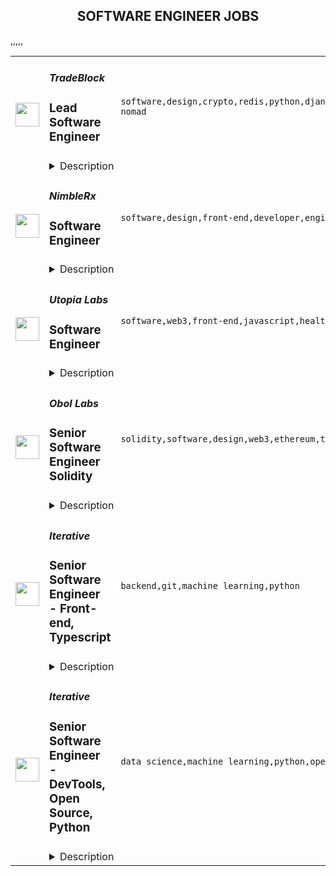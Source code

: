 <div align="center"><h2>SOFTWARE ENGINEER JOBS</h2></div><table><tr>
                <td width="100" height="100" rowspan="2">
                    <img src="https://remoteok.com/assets/img/jobs/347bf01a2316f4893402c54c9832bdd01669619735.png" width="38px" height="auto">
                </td>
                <td width="300">
                    <h5>TradeBlock</h5>
                    <h3>Lead Software Engineer</h3>
                </td>
                <td width="300">
                    <code>software,design,crypto,redis,python,django,code,web,financial,java,cloud,postgresql,lead,health,engineer,linux,digital nomad</code>
                </td>
                <td width="200">
                <text>1 days ago</text>
                </td>
                <td width="100" rowspan="2">
                <a href="https://remoteOK.com/remote-jobs/remote-lead-software-engineer-tradeblock-155728" align="right" target="_blank">Apply</a>
                </td>
            </tr>
            <tr>
                <td colspan="3">
                <details><summary>Description</summary>
                <div class="content-intro"><p><span style="text-decoration:underline;"><strong>About The Company</strong></span><br><span style="font-weight:400;">TradeBlock is the leading institutional digital assets trading platform. TradeBlock provides standardized connectivity and a powerful suite of tools to capture the end-to-end trade lifecycle for liquidity providers, asset managers, corporate clients, and exchanges, among others.</span></p></div><p><span style="text-decoration:underline;"><strong>About the Position</strong></span></p>
<p><em>Budgeted Base Salary Range:</em> $200k - $250k</p>
<p>Our engineers design and build Financial Information Exchange (FIX) infrastructure which supports our Crypto Trading Platform.  Our Platform must provide low-latency, highly secure, and distributed design for our clients. They are responsible for core software development, data ingestion, transformation, and distribution, as well as measuring and improving the performance of our systems.</p>
<p>The ideal candidate will have experience in crypto currencies, capital markets and/or FX, solid understanding of data structures and algorithms, strong Java programming skills and FIX knowledge/experience.</p>
<p><strong>Responsibilities</strong></p>
<ul>
<li style="font-weight:400;"><span style="font-weight:400;">Develop scalable and robust architecture for the existing state of our infrastructure as  well as its future state while contributing to its maintenance and improvement.</span></li>
<li style="font-weight:400;"><span style="font-weight:400;">Write reliable, reusable, and efficient code and APIs to support our infrastructure and  product requirements.</span></li>
<li style="font-weight:400;"><span style="font-weight:400;">Spend 70% of time coding</span></li>
<li style="font-weight:400;"><span style="font-weight:400;">Manage a small team of 3-4 engineers.</span></li>
<li style="font-weight:400;"><span style="font-weight:400;">Manage crypto exchange and broker connectivity (REST, Web Socket and FIX) </span></li>
<li style="font-weight:400;"><span style="font-weight:400;">Analyze performance and identify bottlenecks.</span></li>
<li style="font-weight:400;"><span style="font-weight:400;">Contribute to the status and health monitoring systems of our infrastructure.</span></li>
<li style="font-weight:400;"><span style="font-weight:400;">Provide quick responses to production issues.</span></li>
<li style="font-weight:400;"><span style="font-weight:400;">Contribute technical input and knowledge to the planning, design, and requirements  process of new products.</span></li>
</ul>
<p><strong>Requirements</strong></p>
<ul>
<li style="font-weight:400;"><span style="font-weight:400;">5+ years of Python coding skills.</span></li>
<li style="font-weight:400;"><span style="font-weight:400;">Strong Data Structures & Algorithms knowledge</span></li>
<li style="font-weight:400;"><span style="font-weight:400;">Experience with Django framework</span></li>
<li style="font-weight:400;"><span style="font-weight:400;">Experience with SQL and relational databases, PostgreSQL preferred</span></li>
<li style="font-weight:400;"><span style="font-weight:400;">Knowledge of Cloud Infrastructure (AWS, Google, On-prem)</span></li>
<li style="font-weight:400;"><span style="font-weight:400;">Strong Linux experience</span></li>
<li style="font-weight:400;"><span style="font-weight:400;">Proficiency with messaging (Redis, ZeroMQ, RabbitMQ) and ETL data pipelines</span></li>
<li style="font-weight:400;"><span style="font-weight:400;">Experience managing a small team of 3-4 engineers</span></li>
</ul>
<p><strong>Preferred</strong></p>
<ul>
<li style="font-weight:400;"><span style="font-weight:400;">Knowledge of C++, Rust, or Go</span></li>
<li style="font-weight:400;"><span style="font-weight:400;">Experience with crypto currencies, FX, or capital markets.</span></li>
<li style="font-weight:400;"><span style="font-weight:400;">Experience with Redis Streams, NATS or other streaming technologies</span></li>
</ul>
<p><strong>Technologies</strong></p>
<p><span style="font-weight:400;">AWS, PostgreSQL, Linux, Redis, Python, ZeroMQ, and Git</span></p><div class="content-conclusion">
<p><span style="text-decoration:underline;"><strong>Benefits Highlights</strong></span></p>
<ul>
<li>90% of Medical, Dental, Vision costs covered by TradeBlock (Coverage starts from day one)</li>
<li>401k Match w/ 5% company match</li>
<li>Flexible PTO (Taking time off is important and encouraged)</li>
<li>Opportunities for Equity in Digital Currency Group</li>
<li>Paid Family Leave for mothers and fathers</li>
<li>All new employees receive a WFH stipend.</li>
</ul>
</div><br/><br/>Please mention the word **DOUBTLESS** and tag RNDQuMjExLjI5LjE4 when applying to show you read the job post completely (#RNDQuMjExLjI5LjE4). This is a beta feature to avoid spam applicants. Companies can search these words to find applicants that read this and see they're human.
                </details>
                </td>
            </tr>,<tr>
                <td width="100" height="100" rowspan="2">
                    <img src="https://remoteok.com/assets/img/jobs/8ab4dab9983c97e68d323fb9a99841121669374006.png" width="38px" height="auto">
                </td>
                <td width="300">
                    <h5>NimbleRx</h5>
                    <h3>Software Engineer</h3>
                </td>
                <td width="300">
                    <code>software,design,front-end,developer,engineer,engineering,digital nomad</code>
                </td>
                <td width="200">
                <text>3 days ago</text>
                </td>
                <td width="100" rowspan="2">
                <a href="https://remoteOK.com/remote-jobs/remote-software-engineer-nimblerx-154283" align="right" target="_blank">Apply</a>
                </td>
            </tr>
            <tr>
                <td colspan="3">
                <details><summary>Description</summary>
                NimbleRxÂ is a technology company that enables people to live their best lives by improving access to reliable, affordable healthcare. Our mission is to bring pharmacies into the future by building a convenient and easy-to-use service that supports pharmacists and empowers patients. We are a fast-growing, technology-first startup doing over $1 billion in GMV annually, and our team stays rooted in a patient-first mentality; we aim to bring all of our patients convenient access to reasonably-priced medications without ever needing to step foot in a pharmacy.

Our Engineering culture: We operate with shared trust and no egos. We enjoy being âin this togetherâ to collaborate on the challenges of a rapidly scaling business, daily living out our company values of High Ownership, Burning Curiosity, and Bias for Action.Â 

As a Nimble Engineer, you will help in architecting the technology and customer experience that run Nimble (www.nimblerx.com). You will join a team of world-class, highly motivated software engineers to deliver front-end patterns and practices that ensure developer productivity, a great end-user experience, and a performant website. If you have the aspirations to help drive technical direction, take on technical challenges and design life changing features, come join us!Â 

#LI-Remote




At Nimble, we are dedicated to putting patients first and improving pharmacies across America. Join us on this exciting journey!

Diversity, inclusion and belonging at Nimble: Nimble is building a diverse and inclusive work environment where we learn from each other. We pride ourselves on being an equal opportunity employer and welcome people of diverse backgrounds, abilities and perspectives.<br/><br/>Please mention the word **STIMULATIVE** and tag RNDQuMjExLjI5LjE4 when applying to show you read the job post completely (#RNDQuMjExLjI5LjE4). This is a beta feature to avoid spam applicants. Companies can search these words to find applicants that read this and see they're human.
                </details>
                </td>
            </tr>,<tr>
                <td width="100" height="100" rowspan="2">
                    <img src="https://remoteok.com/assets/img/jobs/e6ba0f559c9a82a877f711299b546c251669360523.peg" width="38px" height="auto">
                </td>
                <td width="300">
                    <h5>Utopia Labs</h5>
                    <h3>Software Engineer</h3>
                </td>
                <td width="300">
                    <code>software,web3,front-end,javascript,health,engineer,engineering,full-time</code>
                </td>
                <td width="200">
                <text>4 days ago</text>
                </td>
                <td width="100" rowspan="2">
                <a href="https://remoteOK.com/remote-jobs/remote-software-engineer-utopia-labs-154190" align="right" target="_blank">Apply</a>
                </td>
            </tr>
            <tr>
                <td colspan="3">
                <details><summary>Description</summary>
                <div><span style="font-size:24px;">ð» Engineering at Utopia Labs</span></div><div><br></div><div>We love building beautiful and powerful technology with deep impact and purpose. With almost all of our founding team having a technically-focused background from companies like Microsoft, Facebook, and Lunchclub. Utopia Labs wants you to join a group of hackers who are driven by their deep curiosity, a pursuit of technical excellence, and a passion for driving impact.</div><div><br></div><div>At Utopia Labs, we're building the tools that will support the future of governance, commerce, and work. We aim to help DAOs revolutionize the way people work, own, and interact with the world. Our engineering effort is central to that goal.</div><div><br></div><div>As a engineer with Utopia, you will help build + layout our engineering foundation and craft our product backbone. If you're interested in championing technological leadership in the web3 space, we'd love for you to apply!</div><p></p><h4>Responsibilities </h4><p></p><p></p><ul>
<li>Participate in the initial scoping of product requirements for new features and products</li>
<li>Developing products from designs and specifications to live deployments.</li>
<li>Build out new features and products with the product team.</li>
<li>Help address customer feature requests</li>
<li>Build out prospective integrations with partners and protocols</li>
<li>Create trustworthy user experiences by building interfaces that are simple, easy to comprehend, performant and reliable using modern tools like React, Typescript, and GraphQL</li>
</ul><p></p><h4>Requirements</h4><p></p><p></p><ul>
<li>Experience with Javascript + front-end frameworks such as Javascript, Typescript, NodeJS, Express, NextJS, or similar.</li>
<li>Development experience using NodeJS, Express, NextJS, or similar</li>
<li>Understanding of GraphQL</li>
<li>Solid experience architecting solutions (experience in different architecture layers and components) through multiple frameworks</li>
<li>Proficiency with Git</li>
<li>A good understanding of CI/CD</li>
<li>Experience developing with a test-driven mentality</li>
</ul><p></p><h4>Nice to have</h4><p></p><p></p><ul>
<li>Hackathon experience or competitive programming</li>
<li>Experience contributing to open-source projects</li>
<li>1-3+ years full-time software engineering experience</li>
<li>Experience contributing to open-source projects</li>
<li>Experience writing smart contracts </li>
<li>Demonstrated interest in open and community-driven platforms.</li>
</ul><div><span style="font-size:24px;">Perks & Benefits</span></div><div><br></div><div><span style="font-size:18px;">ð Health and wellbeing</span></div><div>We offer top-of-the-line benefits, including health, mental health, dental, and vision insurance.</div><div><br></div><div><span style="font-size:18px;">ð´ Time off</span></div><div>We want people to take time off to rest and rejuvenate. We offer a 3 week paid vacation as well as 10 observed holidays by country.</div><div><br></div><div><span style="font-size:18px;">ð£ Parental leave</span></div><div>Our parental leave policy offers biological, adoptive, and foster parents paid time off to spend quality time with family.</div><div><br></div><div><span style="font-size:18px;">ð¥ Lunch on us</span></div><div>You'll have a very generous meal budget for you to eat every day.</div><div><br></div><div><span style="font-size:18px;">ð Commuting</span></div><div>We offer monthly commuter credits.</div><div><br></div><div><br></div><div><span style="font-size:24px;">Any Questions?</span></div><div><br></div><div>Email: pryce@utopialabs.com</div><div><br></div><div>Twitter: <a href="https://twitter.com/pryceandstuff" class="postings-link" rel="noopener noreferrer nofollow">https://twitter.com/pryceandstuff</a>
</div><div><br></div><br/><br/>Please mention the word **REMUNERATE** and tag RNDQuMjExLjI5LjE4 when applying to show you read the job post completely (#RNDQuMjExLjI5LjE4). This is a beta feature to avoid spam applicants. Companies can search these words to find applicants that read this and see they're human.
                </details>
                </td>
            </tr>,<tr>
                <td width="100" height="100" rowspan="2">
                    <img src="https://remoteok.com/assets/img/jobs/17ed97231189173c9620facb491393081669360550.peg" width="38px" height="auto">
                </td>
                <td width="300">
                    <h5>Obol Labs</h5>
                    <h3>Senior Software Engineer Solidity</h3>
                </td>
                <td width="300">
                    <code>solidity,software,design,web3,ethereum,testing,test,manager,senior,golang,engineer,engineering,digital nomad</code>
                </td>
                <td width="200">
                <text>4 days ago</text>
                </td>
                <td width="100" rowspan="2">
                <a href="https://remoteOK.com/remote-jobs/remote-senior-software-engineer-solidity-obol-labs-154201" align="right" target="_blank">Apply</a>
                </td>
            </tr>
            <tr>
                <td colspan="3">
                <details><summary>Description</summary>
                <div><b style="font-size:24px;">Who Are We?</b></div><div><br></div><div>Obol Labs is a remote-first research and software development team focused on Proof of Stake infrastructure for public blockchain networks. Specific topics of focus are Internet Bonds, Distributed Validator Technology, and Multi-Operator Validation. The core team includes 14 members spread across 8 countries.</div><div><br></div><div>The core team is building the Obol Network, a protocol to foster trust-minimized staking through multi-operator validation. This will enable low-trust access to Ethereum staking yield, which can be used as a core building block in various Web3 products.</div><div><br></div><div><b style="font-size:18px;">The Network</b></div><div><br></div><div>The network can be best visualized as a work layer that sits directly on top of the base layer consensus. This work layer is designed to provide the base layer with more resiliency and decentralization as it scales. In this chapter of Ethereum, we will move on to the next great scaling challenge, which is stake centralization. Layers like Obol are critical to the long-term viability and resiliency of public networks, especially networks like Ethereum.</div><div><br></div><div>Obol as a layer is focused on scaling main chain staking by providing permissionless access to Distributed Validators. The network utilizes a middleware implementation of Distributed Validator Technology (DVT), to enable the operation of distributed validator clusters that can preserve validators' current client and remote signing configurations.</div><div><br></div><div>Similar to how roll-up technology laid the foundation for L2 scaling implementations, we believe DVT will do the same for scaling the consensus layer while preserving decentralization. Staking infrastructure is entering its protocol phase of evolution, which must include trust-minimized staking networks that can be plugged into at scale. We believe DVT will evolve into a widely used primitive and will ensure the security, resiliency, and decentralization of public networks.</div><div><br></div><div><span style="font-size:11pt;">The Obol Network develops and maintains four core public goods that will eventually work together through circular economics:</span></div><div><br></div><div>
<b style="font-size:11pt;">The DV Launchpad</b><span style="font-size:11pt;">, a User Interface for bootstrapping and managing Distributed Validators</span>
</div><div><br></div><div>
<b style="font-size:11pt;">Charon,</b><span style="font-size:11pt;"> a middleware Golang client that enables validators to run in a fault-tolerant, distributed manner</span>
</div><div><br></div><div>
<b style="font-size:11pt;">Obol Managers</b><span style="font-size:11pt;">, a set of solidity libraries for the formation of Distributed Validators tailored to different use cases such as DeFi, Liquid Staking, and Fractionalized Deposits </span>
</div><div><br></div><div>
<b style="font-size:11pt;">Obol Testnets</b><span style="font-size:11pt;">, a set of ongoing public </span><span style="font-size:14.6667px;">incentivized</span><span style="font-size:11pt;"> testnets that enable any sized operator to test their deployment before serving for the Ethereum Main net</span>
</div><div><br></div><div><b style="font-size:18px;">Sustainable Public Goods</b></div><div><br></div><div>Obol is inspired by previous work on Ethereum public goods and experimenting with circular economics. We believe that to unlock innovation in staking use cases, a credibly neutral layer must exist for innovation to flow and evolve vertically. Without this layer, highly available uptime will continue to be a moat.</div><div><br></div><div>The Obol Network will become an open, community-governed, self-sustaining project over the coming months and years. Together we will incentivize, build, and maintain distributed validator technology that makes public networks a more secure and resilient foundation to build on top of.</div><div><br></div><div><b style="font-size:24px;">Senior Software Engineer, Solidity</b></div><div><br></div><div>
<span style="font-size:10pt;">Senior Solidity Engineers are passionate about </span><span style="font-size:13.3333px;">decentralization</span><span style="font-size:10pt;"> and have a thorough understanding of the EVM. This role is responsible for driving the direction of the Obol Manager smart contract implementation(s) from early architecture and design documents, through to gas golfing and layer 2 scaling; while building up a professional smart contract engineering team in the process. At Obol we are stripping Ethereum clients down to their fundamentals and rebuilding them in a highly-available by default, byzantine tolerant architecture, capable of being run by multiple operators. This project will push the envelope on distributed systems and their coordination via smart contracts beyond what has been seen in the space to date.</span>
</div><p></p><h4>Responsibilities</h4><p></p><p></p><ul>
<li>Develop EVM smart contracts for the provisioning of Ethereum validators</li>
<li>Build an enterprise grade smart contract development lifecycle that grows with the Obol team</li>
<li>Develop robust smart contract testing infrastructure. (unit, symbolic, mainnet-fork, fuzz, etc)</li>
<li>Manage professional smart contract deployment and monitoring processes</li>
<li>Participate in the technical interview process</li>
<li>Develop hackathon friendly smart contract template repos for people to try out Obol </li>
<li>Develop integration smart contracts into existing liquid staking solutions</li>
<li>Oversee the solidity audit process pre-mainnet</li>
<div><br></div>
<div><br></div>
</ul><p></p><h4>What you will like about us</h4><p></p><p></p><ul>
<li>Developing open source public goods for permissionless networks</li>
<li>Solving groundbreaking problems in distributed cryptography and cryptoeconomics</li>
<li>Competitive compensation and benefits</li>
<li>Twice annual Global Off-sites</li>
<li>Annual opportunity to attend DevCon (or a blockchain conference of choice)</li>
<li>Opportunity to collaborate with industry leading cryptography researchers and advisors</li>
<li>Opportunity to collaborate with industry leading validators</li>
<li>Opportunity to collaborate with Ethereum core client teams</li>
<div><br></div>
</ul><div>ð°ï¸ In order to scale efficiently, we focus our hiring on candidates able to work during the standard business hours of the following timezones: GMT-8 to GMT+3. </div><div>This does not mean that you have to be located in these timezones to get the job but must be able to work the bulk of your time during their standard business hours.</div><div><br></div><div>â ï¸ This role has been hired for but we are keeping the application open as we are growing fast and are always open to great talent â ï¸</div><br/><br/>Please mention the word **VIRTUE** and tag RNDQuMjExLjI5LjE4 when applying to show you read the job post completely (#RNDQuMjExLjI5LjE4). This is a beta feature to avoid spam applicants. Companies can search these words to find applicants that read this and see they're human.
                </details>
                </td>
            </tr>,<tr>
                <td width="100" height="100" rowspan="2">
                    <img src="https://remotive.com/job/1187421/logo" width="38px" height="auto">
                </td>
                <td width="300">
                    <h5>Iterative</h5>
                    <h3>Senior Software Engineer - Front-end, Typescript</h3>
                </td>
                <td width="300">
                    <code>backend,git,machine learning,python</code>
                </td>
                <td width="200">
                <text>23 days ago</text>
                </td>
                <td width="100" rowspan="2">
                <a href="https://remotive.com/remote-jobs/software-dev/senior-software-engineer-front-end-typescript-1187421" align="right" target="_blank">Apply</a>
                </td>
            </tr>
            <tr>
                <td colspan="3">
                <details><summary>Description</summary>
                <p>The ML tools ecosystem is what JS space was 10 years ago: there’s a clear need for better tools, frameworks, and open standards. <span class="notion-enable-hover" style="font-style: italic;">ITERATIVE</span> is already a well known company in this fast-evolving space with a big, engaged open-source community. Please consider joining our <span class="notion-enable-hover" style="font-style: italic;">remote-first team</span> if you love open-source, if you’re interested in building dev tools and simplifying the lives of many, many developers in ML.</p>
<p><span style="font-weight: 600; color: #000000; letter-spacing: 0.75px;"><br class="Apple-interchange-newline">Job Description</span></p>
<p>We’re seeking<span class="notion-enable-hover" style="font-weight: 600;"> </span><span class="notion-enable-hover">TypeScript front-end engineers to build our</span><span class="notion-enable-hover"> <a href="https://studio.iterative.ai/" rel="nofollow" style="font-weight: 600;">SaaS product</a> and a</span><span class="notion-enable-hover" style="font-weight: 600;"> VS Code UI</span> (to be open sourced soon!) for our popular machine learning tools: <a class="notion-link-token notion-enable-hover" href="http://dvc.org/" rel="nofollow" style="cursor: pointer; overflow-wrap: break-word;" target="_blank"><span class="link-annotation-unknown-block-id--1168671846" style="border-bottom-width: 0.05em; border-color: rgba(55, 53, 47, 0.4); opacity: 0.7;">DVC</span></a> (9k+ <span style="line-height: 1em; white-space: nowrap; ">⭐</span>on GitHub) and <a class="notion-link-token notion-enable-hover" href="http://cml.dev/" rel="nofollow" style="cursor: pointer; overflow-wrap: break-word;" target="_blank"><span class="link-annotation-unknown-block-id--2051758088" style="border-bottom-width: 0.05em; border-color: rgba(55, 53, 47, 0.4); opacity: 0.7;">CML</span></a> (3k+ <span style="line-height: 1em; white-space: nowrap; ">⭐</span> on GitHub).</p>
<p><span style="color: var(--remotive-chocolate);">If you have experience with dev tools like GitHub, UI plugins for Git, etc., you should have some sense what the project is like (if not, check our <a href="https://iterative.ai/" rel="nofollow">site</a>).</span></p>
<p> </p>
<p class="h3">Tech Stack</p>
<ul>
<li>TypeScript</li>
</ul>
<ul>
<li>Node</li>
</ul>
<ul>
<li>React</li>
</ul>
<ul>
<li>Python (on the backend)</li>
</ul>
<p> </p>
<p class="h3">Must have</p>
<ul>
<li>Strong TS/JS/Node experience (5+ years)</li>
</ul>
<ul>
<li>Excellent communication skills and a positive mindset 🤗</li>
</ul>
<ul>
<li>Initiative to help shape the engineering practices, products, and culture of a young startup</li>
</ul>
<p><br><br></p>
<p class="h3">Nice to have</p>
<ul>
<li>Python or open source experience - good to have</li>
</ul>
<ul>
<li>Some domain knowledge (DS/ML understanding) - an advantage</li>
</ul>
<p> </p>
<img src="https://remotive.com/job/track/1187421/blank.gif?source=public_api" alt=""/>
                </details>
                </td>
            </tr>,<tr>
                <td width="100" height="100" rowspan="2">
                    <img src="https://remotive.com/job/1187416/logo" width="38px" height="auto">
                </td>
                <td width="300">
                    <h5>Iterative</h5>
                    <h3>Senior Software Engineer  - DevTools, Open Source, Python</h3>
                </td>
                <td width="300">
                    <code>data science,machine learning,python,open source</code>
                </td>
                <td width="200">
                <text>23 days ago</text>
                </td>
                <td width="100" rowspan="2">
                <a href="https://remotive.com/remote-jobs/software-dev/senior-software-engineer-devtools-open-source-python-1187416" align="right" target="_blank">Apply</a>
                </td>
            </tr>
            <tr>
                <td colspan="3">
                <details><summary>Description</summary>
                <p><strong>Job Description</strong></p>
<p>Strong Python knowledge and excellent coding culture (standards, unit test, etc) are required. Alternatively, strong skill in other languages along with some knowledge of Python is also acceptable.</p>
<p><br><br></p>
<div class="h3">Responsibilities</div>
<ul>
<li>Discuss and research issues, features, new products.</li>
</ul>
<ul>
<li>Write code (see some <a class="postings-link" href="https://github.com/iterative/dvc/pulls?q=is%3Apr+is%3Aclosed" rel="nofollow"><strong>PR examples</strong></a>).</li>
</ul>
<ul>
<li>Write docs if needed for your code (see this <a class="postings-link" href="https://github.com/iterative/dvc.org" rel="nofollow"><strong>repo</strong></a>).</li>
</ul>
<ul>
<li>Being actively involved with the community - talk to users on Github, Discord, forum.</li>
</ul>
<p><br><br></p>
<div class="h3">Must have</div>
<ul>
<li>Motivation and interest</li>
</ul>
<ul>
<li>Remote work self-discipline</li>
</ul>
<ul>
<li>Excellent communication skills - clear, constructive, and respectful dialog with other team members, community.</li>
</ul>
<ul>
<li>Can focus and deliver a task w/o constantly switching to other stuff - respect team's planning, deadlines, etc</li>
</ul>
<p><br><br></p>
<div class="h3">Great to have</div>
<ul>
<li>Experience working remotely</li>
</ul>
<ul>
<li>Open source contributions or experience of maintaining, developing an open source project</li>
</ul>
<ul>
<li>System programming experience - kernel, databases, etc.</li>
</ul>
<ul>
<li>Machine learning or data science experience</li>
</ul>
<img src="https://remotive.com/job/track/1187416/blank.gif?source=public_api" alt=""/>
                </details>
                </td>
            </tr></table>